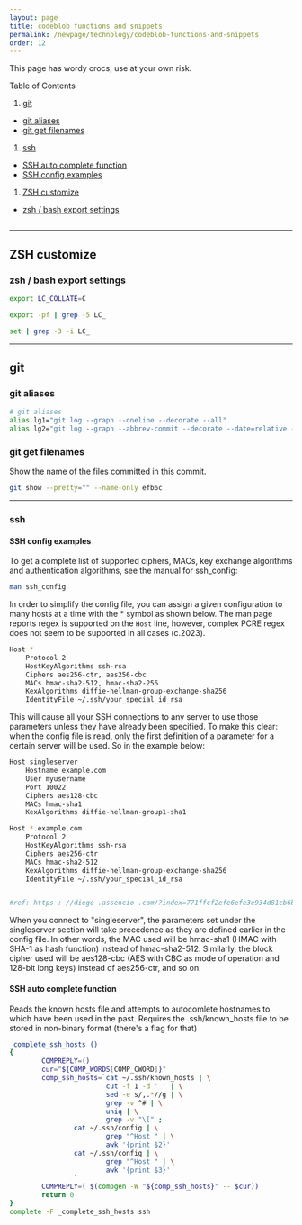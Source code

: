 ```yaml
---
layout: page
title: codeblob functions and snippets
permalink: /newpage/technology/codeblob-functions-and-snippets
order: 12
---
```


This page has wordy crocs; use at your own risk.

Table of Contents
1. [git](#git)
  * [git aliases](#git-aliases)
  * [git get filenames](#git-get-filenames)
1. [ssh](#ssh)
  * [SSH auto complete function](#ssh-auto-complete-function)
  * [SSH config examples](#ssh-config-examples)
1. [ZSH customize](#zsh-customize)
  * [zsh / bash export settings](#zsh-bash-exports)

```bash

```

---

## ZSH customize
### zsh / bash export settings
```bash
export LC_COLLATE=C

export -pf | grep -5 LC_

set | grep -3 -i LC_

```
---

## git
### git aliases
```bash
# git aliases
alias lg1="git log --graph --oneline --decorate --all"
alias lg2="git log --graph --abbrev-commit --decorate --date=relative --all"
```


### git get filenames
Show the name of the files committed in this commit.
```bash
git show --pretty="" --name-only efb6c
```

---

### ssh

#### SSH config examples

To get a complete list of supported ciphers, MACs, key exchange algorithms and authentication algorithms, 
see the manual for ssh_config:
```bash
man ssh_config
```

In order to simplify the config file, you can assign a given configuration to many hosts at a time with the * symbol as shown below.
The man page reports regex is supported on the `Host` line, however, complex PCRE regex does not seem to be supported in all cases (c.2023).
```bash
Host *
    Protocol 2
    HostKeyAlgorithms ssh-rsa
    Ciphers aes256-ctr, aes256-cbc
    MACs hmac-sha2-512, hmac-sha2-256
    KexAlgorithms diffie-hellman-group-exchange-sha256
    IdentityFile ~/.ssh/your_special_id_rsa
```
This will cause all your SSH connections to any server to use those parameters unless they have already 
been specified. To make this clear: when the config file is read, only the first definition of a parameter for a 
certain server will be used. So in the example below:

```bash
Host singleserver
    Hostname example.com
    User myusername
    Port 10022
    Ciphers aes128-cbc
    MACs hmac-sha1
    KexAlgorithms diffie-hellman-group1-sha1

Host *.example.com
    Protocol 2
    HostKeyAlgorithms ssh-rsa
    Ciphers aes256-ctr
    MACs hmac-sha2-512
    KexAlgorithms diffie-hellman-group-exchange-sha256
    IdentityFile ~/.ssh/your_special_id_rsa


#ref: https : //diego .assencio .com/?index=771ffcf2efe6efe3e934d81cb6b8bbfb
```
When you connect to "singleserver", the parameters set under the singleserver section will take precedence as they are defined 
earlier in the config file. In other words, the MAC used will be hmac-sha1 (HMAC with SHA-1 as hash function) 
instead of hmac-sha2-512. Similarly, the block cipher used will be aes128-cbc (AES with CBC as mode of operation and 128-bit long keys) 
instead of aes256-ctr, and so on.

#### SSH auto complete function
Reads the known hosts file and attempts to autocomlete hostnames to which have been used in the past.
Requires the .ssh/known_hosts file to be stored in non-binary format (there's a flag for that)
```bash
_complete_ssh_hosts ()
{
        COMPREPLY=()
        cur="${COMP_WORDS[COMP_CWORD]}"
        comp_ssh_hosts=`cat ~/.ssh/known_hosts | \
                        cut -f 1 -d ' ' | \
                        sed -e s/,.*//g | \
                        grep -v ^# | \
                        uniq | \
                        grep -v "\[" ;
                cat ~/.ssh/config | \
                        grep "^Host " | \
                        awk '{print $2}'
                cat ~/.ssh/config | \
                        grep "^Host " | \
                        awk '{print $3}'
                `
        COMPREPLY=( $(compgen -W "${comp_ssh_hosts}" -- $cur))
        return 0
}
complete -F _complete_ssh_hosts ssh
```

